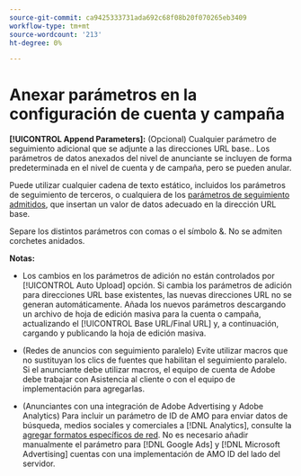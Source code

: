 ```yaml
---
source-git-commit: ca9425333731ada692c68f08b20f070265eb3409
workflow-type: tm+mt
source-wordcount: '213'
ht-degree: 0%

---
```

# Anexar parámetros en la configuración de cuenta y campaña

**[!UICONTROL Append Parameters]:** (Opcional) Cualquier parámetro de seguimiento adicional que se adjunte a las direcciones URL base.<!-- When account uses setting append_param_to_tt_fus, then we add append parameters to the tracking templates OR the landing page suffixes instead (not sure how we determine which) -->. Los parámetros de datos anexados del nivel de anunciante se incluyen de forma predeterminada en el nivel de cuenta y de campaña, pero se pueden anular.

Puede utilizar cualquier cadena de texto estático, incluidos los parámetros de seguimiento de terceros, o cualquiera de los [parámetros de seguimiento admitidos](/help/search-social-commerce/tracking/click-tracking-urls-optional-parameters.md), que insertan un valor de datos adecuado en la dirección URL base.

Separe los distintos parámetros con comas o el símbolo &amp;. No se admiten corchetes anidados.

**Notas:**

* Los cambios en los parámetros de adición no están controlados por [!UICONTROL Auto Upload] opción. Si cambia los parámetros de adición para direcciones URL base existentes, las nuevas direcciones URL no se generan automáticamente. Añada los nuevos parámetros descargando un archivo de hoja de edición masiva para la cuenta o campaña, actualizando el [!UICONTROL Base URL/Final URL] y, a continuación, cargando y publicando la hoja de edición masiva.

* (Redes de anuncios con seguimiento paralelo) Evite utilizar macros que no sustituyan los clics de fuentes que habilitan el seguimiento paralelo. Si el anunciante debe utilizar macros, el equipo de cuenta de Adobe debe trabajar con Asistencia al cliente o con el equipo de implementación para agregarlas.

* (Anunciantes con una integración de Adobe Advertising y Adobe Analytics) Para incluir un parámetro de ID de AMO para enviar datos de búsqueda, medios sociales y comerciales a [!DNL Analytics], consulte la [agregar formatos específicos de red](/help/search-social-commerce/tracking/amo-id-tracking-parameter.md). No es necesario añadir manualmente el parámetro para [!DNL Google Ads] y [!DNL Microsoft Advertising] cuentas con una implementación de AMO ID del lado del servidor.
